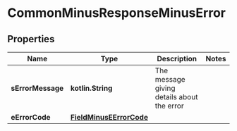 
# CommonMinusResponseMinusError

## Properties
Name | Type | Description | Notes
------------ | ------------- | ------------- | -------------
**sErrorMessage** | **kotlin.String** | The message giving details about the error | 
**eErrorCode** | [**FieldMinusEErrorCode**](FieldMinusEErrorCode.md) |  | 



